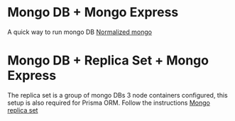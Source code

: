 # Mongo DB + Mongo Express

A quick way to run mongo DB [Normalized mongo](/normalized-mongodb/)

# Mongo DB + Replica Set + Mongo Express

The replica set is a group of mongo DBs 3 node containers configured, this setup is also required for Prisma ORM. Follow the instructions [Mongo replica set](/mongo-replica-set/)